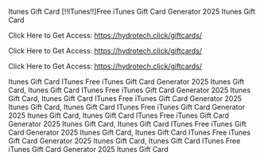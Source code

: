 Itunes Gift Card [!!ITunes!!]Free iTunes Gift Card Generator 2025 Itunes Gift Card

Click Here to Get Access: https://hydrotech.click/giftcards/

Click Here to Get Access: https://hydrotech.click/giftcards/

Click Here to Get Access: https://hydrotech.click/giftcards/

Itunes Gift Card ITunes Free iTunes Gift Card Generator 2025 Itunes Gift Card, Itunes Gift Card ITunes Free iTunes Gift Card Generator 2025 Itunes Gift Card, Itunes Gift Card ITunes Free iTunes Gift Card Generator 2025 Itunes Gift Card, Itunes Gift Card ITunes Free iTunes Gift Card Generator 2025 Itunes Gift Card, Itunes Gift Card ITunes Free iTunes Gift Card Generator 2025 Itunes Gift Card, Itunes Gift Card ITunes Free iTunes Gift Card Generator 2025 Itunes Gift Card, Itunes Gift Card ITunes Free iTunes Gift Card Generator 2025 Itunes Gift Card, Itunes Gift Card ITunes Free iTunes Gift Card Generator 2025 Itunes Gift Card
